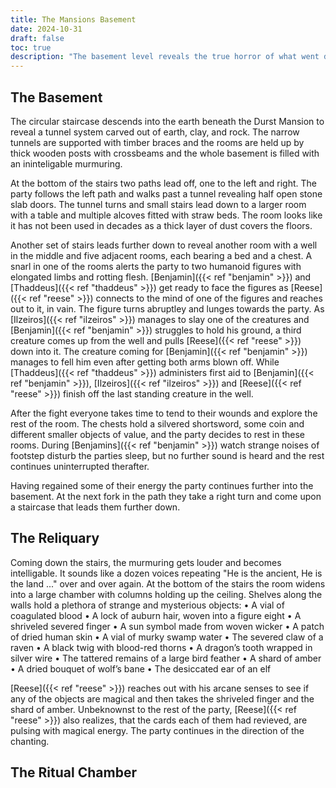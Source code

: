 ```yaml
---
title: The Mansions Basement
date: 2024-10-31
draft: false
toc: true
description: "The basement level reveals the true horror of what went down in the Durst Mansion"
---
```


## The Basement

The circular staircase descends into the earth beneath the Durst Mansion to reveal a tunnel system carved out of earth, clay, and rock. The narrow tunnels are supported with timber braces and the rooms are held up by thick wooden posts with crossbeams and the whole basement is filled with an ininteligable murmuring.

At the bottom of the stairs two paths lead off, one to the left and right. The party follows the left path and walks past a tunnel revealing half open stone slab doors. The tunnel turns and small stairs lead down to a larger room with a table and multiple alcoves fitted with straw beds. The room looks like it has not been used in decades as a thick layer of dust covers the floors. 

Another set of stairs leads further down to reveal another room with a well in the middle and five adjacent rooms, each bearing a bed and a chest. A snarl in one of the rooms alerts the party to two humanoid figures with elongated limbs and rotting flesh. [Benjamin]({{< ref "benjamin" >}}) and [Thaddeus]({{< ref "thaddeus" >}}) get ready to face the figures as [Reese]({{< ref "reese" >}}) connects to the mind of one of the figures and reaches out to it, in vain. The figure turns abruptley and lunges towards the party. As [Ilzeiros]({{< ref "ilzeiros" >}}) manages to slay one of the creatures and [Benjamin]({{< ref "benjamin" >}}) struggles to hold his ground, a third creature comes up from the well and pulls [Reese]({{< ref "reese" >}}) down into it. The creature coming for [Benjamin]({{< ref "benjamin" >}}) manages to fell him even after getting both arms blown off. While [Thaddeus]({{< ref "thaddeus" >}}) administers first aid to [Benjamin]({{< ref "benjamin" >}}), [Ilzeiros]({{< ref "ilzeiros" >}}) and [Reese]({{< ref "reese" >}}) finish off the last standing creature in the well.

After the fight everyone takes time to tend to their wounds and explore the rest of the room. The chests hold a silvered shortsword, some coin and different smaller objects of value, and the party decides to rest in these rooms. During [Benjamins]({{< ref "benjamin" >}}) watch strange noises of footstep disturb the parties sleep, but no further sound is heard and the rest continues uninterrupted therafter.

Having regained some of their energy the party continues further into the basement. At the next fork in the path they take a right turn and come upon a staircase that leads them further down.

## The Reliquary

Coming down the stairs, the murmuring gets louder and becomes intelligable. It sounds like a dozen voices repeating "He is the ancient, He is the land ..." over and over again. At the bottom of the stairs the room widens into a large chamber with columns holding up the ceiling. Shelves along the walls hold a plethora of strange and mysterious objects:
• A vial of coagulated blood
• A lock of auburn hair, woven into a figure eight
• A shriveled severed finger
• A sun symbol made from woven wicker
• A patch of dried human skin
• A vial of murky swamp water
• The severed claw of a raven
• A black twig with blood-red thorns
• A dragon’s tooth wrapped in silver wire
• The tattered remains of a large bird feather
• A shard of amber
• A dried bouquet of wolf’s bane
• The desiccated ear of an elf

[Reese]({{< ref "reese" >}}) reaches out with his arcane senses to see if any of the objects are magical and then takes the shriveled finger and the shard of amber. Unbeknownst to the rest of the party, [Reese]({{< ref "reese" >}}) also realizes, that the cards each of them had revieved, are pulsing with magical energy. The party continues in the direction of the chanting. 

## The Ritual Chamber

